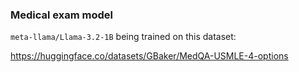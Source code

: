 ### Medical exam model

`meta-llama/Llama-3.2-1B` being trained on this dataset:

https://huggingface.co/datasets/GBaker/MedQA-USMLE-4-options

